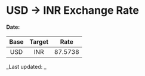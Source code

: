 # USD → INR Exchange Rate

**Date:** 

| Base | Target | Rate  |
|:----:|:------:|:-----:|
| USD  | INR    | 87.5738 |

_Last updated: _